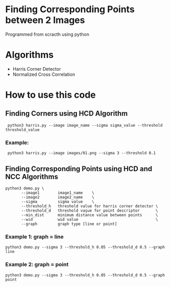 # Finding Corresponding Points between 2 Images
Programmed from scracth using python  
# Algorithms
- Harris Corner Detector  
- Normalized Cross Correlation  
# How to use this code
## Finding Corners using HCD Algorithm
```
 python3 harris.py --image image_name --sigma sigma_value --threshold threshold_value   
```
### Example:
```
 python3 harris.py --image images/01.png --sigma 3 --threshold 0.1
```   
## Finding Corresponding Points using HCD and NCC Algorithms
```
python3 demo.py \  
       --image1        image1_name    \  
       --image2        image2_name    \  
       --sigma         sigma value    \  
       --threshold_h   threshold value for harris corner detector \  
       --threshold_d   threshold vaşue for point descriptor       \  
       --min_dist      minimum distance value between points      \  
       --wid           wid value                                  \  
       --graph         graph type [line or point]                       
```
### Example 1: graph = line

```
python3 demo.py --sigma 3 --threshold_h 0.05 --threshold_d 0.5 --graph line
```

### Example 2: graph = point

```
python3 demo.py --sigma 3 --threshold_h 0.05 --threshold_d 0.5 --graph point
```
